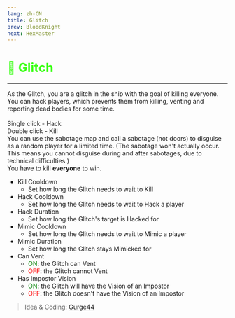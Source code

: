 ```yaml
---
lang: zh-CN
title: Glitch
prev: BloodKnight
next: HexMaster
---
```


# <font color="#39ff14">👾 <b>Glitch</b></font> <Badge text="Killing" type="tip" vertical="middle"/>

***

As the Glitch, you are a glitch in the ship with the goal of killing everyone.<br>
You can hack players, which prevents them from killing, venting and reporting dead bodies for some time.<br><br>
Single click - Hack<br>
Double click - Kill<br>
You can use the sabotage map and call a sabotage (not doors) to disguise as a random player for a limited time. (The sabotage won't actually occur. This means you cannot disguise during and after sabotages, due to technical difficulties.)<br>
You have to kill <b>everyone</b> to win.

- Kill Cooldown
  - Set how long the Glitch needs to wait to Kill
- Hack Cooldown
  - Set how long the Glitch needs to wait to Hack a player
- Hack Duration
  - Set how long the Glitch's target is Hacked for
- Mimic Cooldown
  - Set how long the Glitch needs to wait to Mimic a player
- Mimic Duration
  - Set how long the Glitch stays Mimicked for
- Can Vent
  - <font color=green>ON</font>: the Glitch can Vent
  - <font color=red>OFF</font>: the Glitch cannot Vent
- Has Impostor Vision
  - <font color=green>ON</font>: the Glitch will have the Vision of an Impostor
  - <font color=red>OFF</font>: the Glitch doesn't have the Vision of an Impostor

> Idea & Coding: [Gurge44](#)
